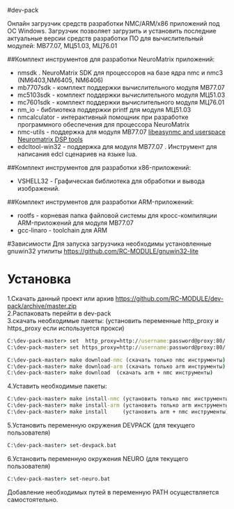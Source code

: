 #dev-pack

Онлайн загрузчик средств разработки NMC/ARM/x86 приложений под ОС Windows. 
Загрузчик позволяет загрузить и установить последние актуальные версии средств разработки ПО для вычислительный модулей: МВ77.07, МЦ51.03, МЦ76.01

##Комплект инструментов для разработки NeuroMatrix приложений:  
- nmsdk . NeuroMatrix SDK  для процессоров на базе ядра nmc и nmc3 (NM6403,NM6405, NM6406)
- mb7707sdk  - комплект поддержки вычислительного модуля МВ77.07  
- mc5103sdk  - комплект поддержки вычислительного модуля МЦ51.03  
- mc7601sdk  - комплект поддержки вычислительного модуля МЦ76.01  
- nm_io - библиотека поддержки printf для модуля МЦ51.03
- nmcalculator  - интерактивный помощник при разработке программного обеспечения для процессора NeuroMatrix
- nmc-utils  - поддержка для модуля МВ77.07 [libeasynmc and userspace Neuromatrix DSP tools](https://github.com/RC-MODULE/nmc-utils)  
- edcltool-win32 -  поддержка для модуля МВ77.07 . Инструмент для написания edcl сценариев на языке lua.  

##Комплект инструментов для разработки x86-приложений:
- VSHELL32 -  Графическая библиотека для обработки и вывода изображений. 

##Комплект инструментов для разработки ARM-приложений:
- rootfs - корневая папка файловой системы для кросс-компиляции ARM-приложений для модуля МВ77.07
- gcc-linaro - toolchain для ARM


#Зависимости
  Для запуска загрузчика необходимы установленные gnuwin32 утилиты https://github.com/RC-MODULE/gnuwin32-lite
  

# Установка 
1.Скачать данный проект или архив https://github.com/RC-MODULE/dev-pack/archive/master.zip  
2.Распаковать перейти в dev-pack   
3.скачать необходимые пакеты:   (установить переменные http_proxy и https_proxy если используется прокси)

```bat
С:\dev-pack-master> set  http_proxy=http://username:password@proxy:80/
С:\dev-pack-master> set https_proxy=http://username:password@proxy:80/

С:\dev-pack-master> make download-nmc (скачать только nmc инструменты)  
С:\dev-pack-master> make download-arm (скачать только arm инструменты)  
С:\dev-pack-master> make download  (скачать arm + nmc инструменты)  
```   

4.Уставить необходимые пакеты:    
```bat
С:\dev-pack-master> make install-nmc (установить только nmc инструменты)  
С:\dev-pack-master> make install-arm (установить только arm инструменты)  
С:\dev-pack-master> make install     (установить arm + nmc инструменты)  
```   

5.Установить переменную окружения DEVPACK (для текущего пользователя)
```bat
С:\dev-pack-master> set-devpack.bat
```	

6.Установить  переменную окружения NEURO  (для текущего пользователя)
```bat
С:\dev-pack-master> set-neuro.bat
```	

Добавление необходимых путей в переменную PATН осуществляется самостоятельно. 

  